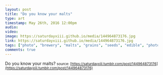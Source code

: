 ```yaml
---
layout: post
title: "Do you know your malts"
type: art
timestamp: May 26th, 2016 12:00pm
audio: 
video: 
image: https://saturdayxiii.github.io/media/144964873176.jpg
link: https://saturdayxiii.github.io/media/144964873176.jpg
tags: ["photo", "brewery", "malts", "grains", "seeds", "edible", "photography", "food", "art"]
comments: true
---
```

Do you know your malts?
<small>source: [https://saturdayxiii.tumblr.com/post/144964873176](https://saturdayxiii.tumblr.com/post/144964873176)</small>
